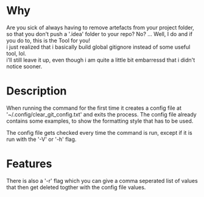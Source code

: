 # Why
Are you sick of always having to remove artefacts from your project folder, so that you don't push a '.idea' folder to your repo? No?
...
Well, I do and if you do to, this is the Tool for you!
<br>
i just realized that i basically build global gitignore instead of some useful tool, lol.
<br>
i'll still leave it up, even though i am quite a little bit embarressd that i didn't notice sooner.

# Description
When running the command for the first time it creates a config file at '~/.config/clear_git_config.txt' and exits the process. The config file already contains some examples, to show the formatting style that has to be used.

The config file gets checked every time the command is run, except if it is run with the '-V' or '-h' flag.

# Features
There is also a '-r' flag which you can give a comma seperated list of values that then get deleted togther with the config file values.
